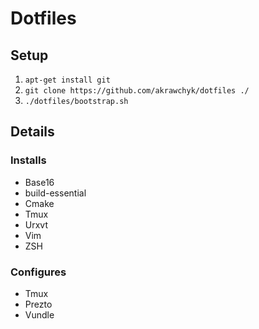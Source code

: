 # Dotfiles

## Setup

1. `apt-get install git`
2. `git clone https://github.com/akrawchyk/dotfiles ./`
3. `./dotfiles/bootstrap.sh`

## Details

### Installs

* Base16
* build-essential
* Cmake
* Tmux
* Urxvt
* Vim
* ZSH

### Configures

* Tmux
* Prezto
* Vundle
